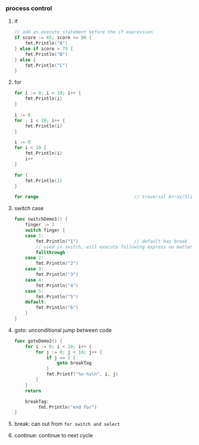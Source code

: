 
### process control

1. if

   ```go
   // add an execute statement before the if expression
   if score := 65; score >= 90 {
       fmt.Println("A")
   } else if score > 75 {
       fmt.Println("B")
   } else {
       fmt.Println("C")
   }
   ```

2. for

   ```go
   for i := 0; i < 10; i++ {
       fmt.Println(i)
   }

   i := 0
   for ; i < 10; i++ {
       fmt.Println(i)
   }

   i := 0
   for i < 10 {
       fmt.Println(i)
       i++
   }

   for {
       fmt.Println(1)
   }

   for range                                    // traversal Array/Slice/Map/string/channel[only return values in the channel]
   ```

3. switch case

   ```go
   func switchDemo1() {
       finger := 3
       switch finger {
       case 1:
           fmt.Println("1")                     // default has break
           // used in switch, will execute following express no matter what following condition
           fallthrough
       case 2:
           fmt.Println("2")
       case 3:
           fmt.Println("3")
       case 4:
           fmt.Println("4")
       case 5:
           fmt.Println("5")
       default:
           fmt.Println("6")
       }
   }
   ```

4. goto: unconditional jump between code

   ```go
   func gotoDemo2() {
       for i := 0; i < 10; i++ {
           for j := 0; j < 10; j++ {
               if j == 2 {
                   goto breakTag
               }
               fmt.Printf("%v-%v\n", i, j)
           }
       }
       return

       breakTag:
            fmt.Println("end for")
   }
   ```

5. break: can out from `for switch and select`

6. continue: continue to next cycle
